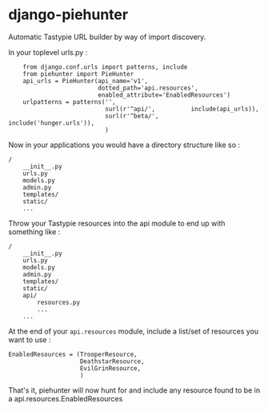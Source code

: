 django-piehunter
================

Automatic Tastypie URL builder by way of import discovery.



In your toplevel urls.py :

```
    from django.conf.urls import patterns, include
    from piehunter import PieHunter
    api_urls = PieHunter(api_name='v1',
                         dotted_path='api.resources',
                         enabled_attribute='EnabledResources')
    urlpatterns = patterns('',
                           surl(r'^api/',          include(api_urls)),
                           surl(r'^beta/',         include('hunger.urls')),
                           )
```

Now in your applications you would have a directory structure like so :

```
/
    __init__.py
    urls.py
    models.py
    admin.py
    templates/
    static/
    ...
```

Throw your Tastypie resources into the api module to end up with something like :

```
/
    __init__.py
    urls.py
    models.py
    admin.py
    templates/
    static/
    api/
        resources.py
        ...
    ...
```

At the end of your `api.resources` module, include a list/set of resources you want to use :

```
EnabledResources = (TrooperResource,
                    DeathstarResource,
                    EvilGrinResource,
                    )
```

That's it, piehunter will now hunt for and include any resource found to be in a api.resources.EnabledResources
